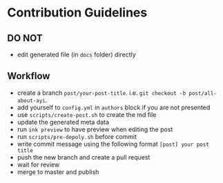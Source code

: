 # Contribution Guidelines

## DO NOT

- edit generated file (in `docs` folder) directly

## Workflow

- create a branch `post/your-post-title`. i.e. `git checkout -b post/all-about-ayi`.
- add yourself to `config.yml` in `authors` block if you are not presented
- use `scripts/create-post.sh` to create the md file
- update the generated meta data
- run `ink preview` to have preview when editing the post
- run `scripts/pre-depoly.sh` before commit
- write commit message using the following format `[post] your post title`
- push the new branch and create a pull request
- wait for review
- merge to master and publish
